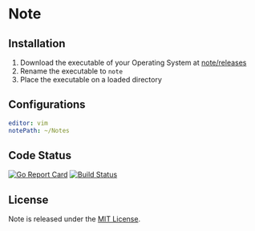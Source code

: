 # Note

## Installation

1. Download the executable of your Operating System at [note/releases](https://github.com/gumieri/note/releases/latest)
2. Rename the executable to `note`
3. Place the executable on a loaded directory

## Configurations

```yml
editor: vim
notePath: ~/Notes
```

## Code Status

[![Go Report Card](https://goreportcard.com/badge/github.com/gumieri/note)](https://goreportcard.com/report/github.com/gumieri/note)
[![Build Status](https://travis-ci.org/gumieri/note.svg?branch=master)](https://travis-ci.org/gumieri/note)


## License

Note is released under the [MIT License](http://www.opensource.org/licenses/MIT).

